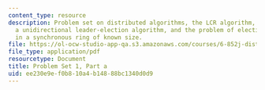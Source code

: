 ```yaml
---
content_type: resource
description: Problem set on distributed algorithms, the LCR algorithm, the HS algorithm,
  a unidirectional leader-election algorithm, and the problem of electing a leader
  in a synchronous ring of known size.
file: https://ol-ocw-studio-app-qa.s3.amazonaws.com/courses/6-852j-distributed-algorithms-fall-2009/ee230e9ef0b810a4b14888bc1340d0d9_MIT6_852JF09_pset1a.pdf
file_type: application/pdf
resourcetype: Document
title: Problem Set 1, Part a
uid: ee230e9e-f0b8-10a4-b148-88bc1340d0d9
---
```

